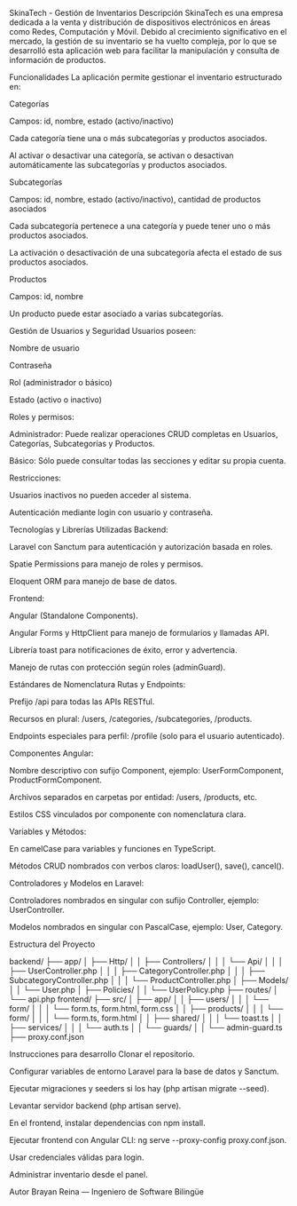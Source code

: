 SkinaTech - Gestión de Inventarios
Descripción
SkinaTech es una empresa dedicada a la venta y distribución de dispositivos electrónicos en áreas como Redes, Computación y Móvil. Debido al crecimiento significativo en el mercado, la gestión de su inventario se ha vuelto compleja, por lo que se desarrolló esta aplicación web para facilitar la manipulación y consulta de información de productos.

Funcionalidades
La aplicación permite gestionar el inventario estructurado en:

Categorías

Campos: id, nombre, estado (activo/inactivo)

Cada categoría tiene una o más subcategorías y productos asociados.

Al activar o desactivar una categoría, se activan o desactivan automáticamente las subcategorías y productos asociados.

Subcategorías

Campos: id, nombre, estado (activo/inactivo), cantidad de productos asociados

Cada subcategoría pertenece a una categoría y puede tener uno o más productos asociados.

La activación o desactivación de una subcategoría afecta el estado de sus productos asociados.

Productos

Campos: id, nombre

Un producto puede estar asociado a varias subcategorías.

Gestión de Usuarios y Seguridad
Usuarios poseen:

Nombre de usuario

Contraseña

Rol (administrador o básico)

Estado (activo o inactivo)

Roles y permisos:

Administrador: Puede realizar operaciones CRUD completas en Usuarios, Categorías, Subcategorías y Productos.

Básico: Sólo puede consultar todas las secciones y editar su propia cuenta.

Restricciones:

Usuarios inactivos no pueden acceder al sistema.

Autenticación mediante login con usuario y contraseña.

Tecnologías y Librerías Utilizadas
Backend:

Laravel con Sanctum para autenticación y autorización basada en roles.

Spatie Permissions para manejo de roles y permisos.

Eloquent ORM para manejo de base de datos.

Frontend:

Angular (Standalone Components).

Angular Forms y HttpClient para manejo de formularios y llamadas API.

Librería toast para notificaciones de éxito, error y advertencia.

Manejo de rutas con protección según roles (adminGuard).

Estándares de Nomenclatura
Rutas y Endpoints:

Prefijo /api para todas las APIs RESTful.

Recursos en plural: /users, /categories, /subcategories, /products.

Endpoints especiales para perfil: /profile (solo para el usuario autenticado).

Componentes Angular:

Nombre descriptivo con sufijo Component, ejemplo: UserFormComponent, ProductFormComponent.

Archivos separados en carpetas por entidad: /users, /products, etc.

Estilos CSS vinculados por componente con nomenclatura clara.

Variables y Métodos:

En camelCase para variables y funciones en TypeScript.

Métodos CRUD nombrados con verbos claros: loadUser(), save(), cancel().

Controladores y Modelos en Laravel:

Controladores nombrados en singular con sufijo Controller, ejemplo: UserController.

Modelos nombrados en singular con PascalCase, ejemplo: User, Category.

Estructura del Proyecto

backend/
 ├── app/
 │    ├── Http/
 │    │    ├── Controllers/
 │    │    │    └── Api/
 │    │    │         ├── UserController.php
 │    │    │         ├── CategoryController.php
 │    │    │         ├── SubcategoryController.php
 │    │    │         └── ProductController.php
 │    ├── Models/
 │    │    └── User.php
 │    ├── Policies/
 │    │    └── UserPolicy.php
 ├── routes/
 │    └── api.php
frontend/
 ├── src/
 │    ├── app/
 │    │    ├── users/
 │    │    │    └── form/
 │    │    │         └── form.ts, form.html, form.css
 │    │    ├── products/
 │    │    │    └── form/
 │    │    │         └── form.ts, form.html
 │    │    ├── shared/
 │    │    │    └── toast.ts
 │    │    ├── services/
 │    │    │    └── auth.ts
 │    │    └── guards/
 │    │         └── admin-guard.ts
 ├── proxy.conf.json

 Instrucciones para desarrollo
Clonar el repositorio.

Configurar variables de entorno Laravel para la base de datos y Sanctum.

Ejecutar migraciones y seeders si los hay (php artisan migrate --seed).

Levantar servidor backend (php artisan serve).

En el frontend, instalar dependencias con npm install.

Ejecutar frontend con Angular CLI: ng serve --proxy-config proxy.conf.json.

Usar credenciales válidas para login.

Administrar inventario desde el panel.

Autor
Brayan Reina — Ingeniero de Software Bilingüe

